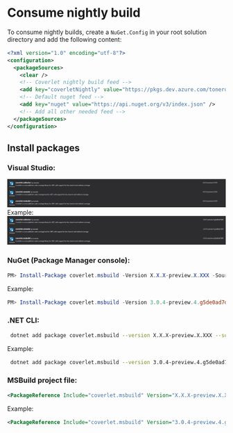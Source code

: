 # Consume nightly build

To consume nightly builds, create a `NuGet.Config` in your root solution directory and add the following content:

```xml
<?xml version="1.0" encoding="utf-8"?>
<configuration>
  <packageSources>
    <clear />
    <!-- Coverlet nightly build feed -->
    <add key="coverletNightly" value="https://pkgs.dev.azure.com/tonerdo/coverlet/_packaging/coverlet-nightly/nuget/v3/index.json" /> 
    <!-- Default nuget feed -->
    <add key="nuget" value="https://api.nuget.org/v3/index.json" /> 
    <!-- Add all other needed feed -->
  </packageSources>
</configuration>
```

## Install packages

### Visual Studio:

![File](images/nightly.PNG)\
Example:\
![File](images/nightlyExample.PNG)

### NuGet (Package Manager console):
```powershell
PM> Install-Package coverlet.msbuild -Version X.X.X-preview.X.XXX -Source https://pkgs.dev.azure.com/tonerdo/coverlet/_packaging/coverlet-nightly/nuget/v3/index.json
```
Example:
```powershell
PM> Install-Package coverlet.msbuild -Version 3.0.4-preview.4.g5de0ad7d60 -Source https://pkgs.dev.azure.com/tonerdo/coverlet/_packaging/coverlet-nightly/nuget/v3/index.json
```

### .NET CLI:
```bash
 dotnet add package coverlet.msbuild --version X.X.X-preview.X.XXX --source https://pkgs.dev.azure.com/tonerdo/coverlet/_packaging/coverlet-nightly/nuget/v3/index.json
```
Example:
```bash
 dotnet add package coverlet.msbuild --version 3.0.4-preview.4.g5de0ad7d60 --source https://pkgs.dev.azure.com/tonerdo/coverlet/_packaging/coverlet-nightly/nuget/v3/index.json
```

### MSBuild project file:

```xml
<PackageReference Include="coverlet.msbuild" Version="X.X.X-preview.X.XXX " />
```
Example:
```xml
<PackageReference Include="coverlet.msbuild" Version="3.0.4-preview.4.g5de0ad7d60" />
```